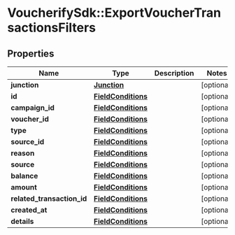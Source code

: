 # VoucherifySdk::ExportVoucherTransactionsFilters

## Properties

| Name | Type | Description | Notes |
| ---- | ---- | ----------- | ----- |
| **junction** | [**Junction**](Junction.md) |  | [optional] |
| **id** | [**FieldConditions**](FieldConditions.md) |  | [optional] |
| **campaign_id** | [**FieldConditions**](FieldConditions.md) |  | [optional] |
| **voucher_id** | [**FieldConditions**](FieldConditions.md) |  | [optional] |
| **type** | [**FieldConditions**](FieldConditions.md) |  | [optional] |
| **source_id** | [**FieldConditions**](FieldConditions.md) |  | [optional] |
| **reason** | [**FieldConditions**](FieldConditions.md) |  | [optional] |
| **source** | [**FieldConditions**](FieldConditions.md) |  | [optional] |
| **balance** | [**FieldConditions**](FieldConditions.md) |  | [optional] |
| **amount** | [**FieldConditions**](FieldConditions.md) |  | [optional] |
| **related_transaction_id** | [**FieldConditions**](FieldConditions.md) |  | [optional] |
| **created_at** | [**FieldConditions**](FieldConditions.md) |  | [optional] |
| **details** | [**FieldConditions**](FieldConditions.md) |  | [optional] |

